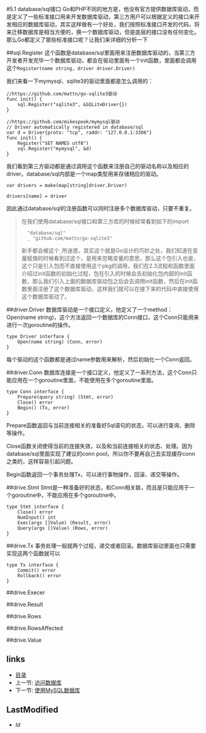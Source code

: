 #5.1 database/sql接口
Go和PHP不同的地方是，他没有官方提供数据库驱动，而是定义了一些标准接口用来开发数据库驱动，第三方用户可以根据定义的接口来开发相应的数据库驱动，其实这样做有一个好处，我们按照标准接口开发的代码，将来迁移数据库是相当方便的，换一个数据库驱动，但是底层的接口没有任何变化。那么Go都定义了那些标准接口呢？让我们来详细的分析一下

##sql.Register
这个函数是database/sql里面用来注册数据库驱动的，当第三方开发者开发完毕一个数据库驱动，都会在驱动里面有一个init函数，里面都会调用这个`Register(name string, driver driver.Driver)`

我们来看一下mymysql、sqlite3的驱动里面都是怎么调用的：

	//https://github.com/mattn/go-sqlite3驱动
	func init() {
		sql.Register("sqlite3", &SQLiteDriver{})
	}

	//https://github.com/mikespook/mymysql驱动
	// Driver automatically registered in database/sql
	var d = Driver{proto: "tcp", raddr: "127.0.0.1:3306"}
	func init() {
		Register("SET NAMES utf8")
		sql.Register("mymysql", &d)
	}

我们看到第三方驱动都是通过调用这个函数来注册自己的驱动名称以及相应的driver。database/sql内部是一个map类型用来存储相应的驱动。

	var drivers = make(map[string]driver.Driver)

	drivers[name] = driver

因此通过database/sql的注册函数可以同时注册多个数据库驱动，只要不重复。

>在我们使用database/sql接口和第三方库的时候经常看到如下的import
>
>		"database/sql"
>		_ "github.com/mattn/go-sqlite3"
>
>新手都会被这个`_`所迷惑，其实这个就是Go设计的巧妙之处，我们知道在变量赋值的时候看到过这个，是用来忽略变量的意思，那么这个包引入也是，这个只是引入包而不直接使用这个pkg的调用，我们在2.3流程和函数里面介绍过init函数的初始化过程，包在引入的时候会去初始化包内部的init函数，那么我们引入上面的数据库驱动包之后会去调用init函数，然后在init函数里面注册了这个数据库驱动，这样我们就可以在接下来的代码中直接使用这个数据库驱动了。

##driver.Driver
数据库驱动是一个接口定义，他定义了一个method： Open(name string)，这个方法返回一个数据库的Conn接口，这个Conn只能用来进行一次goroutine的操作。

	type Driver interface {
    	Open(name string) (Conn, error)
	}

每个驱动的这个函数都是通过name参数用来解析，然后初始化一个Conn返回。

##driver.Conn
数据库连接是一个接口定义，他定义了一系列方法，这个Conn只能应用在一个goroutine里面，不能使用在多个goroutine里面。
	
	type Conn interface {
    	Prepare(query string) (Stmt, error)
    	Close() error
    	Begin() (Tx, error)
	}

Prepare函数返回与当前连接相关的准备好Sql语句的状态，可以进行查询、删除等操作。

Close函数关闭使得当前的连接失效，以及和当前连接相关的状态、处理。因为database/sql里面实现了建议的conn pool，所以你不要再自己去实现缓存conn之类的，这样容易引起问题。

Begin函数返回一个事务处理Tx，可以进行事物操作，回滚、递交等操作。

##drive.Stmt
Stmt是一种准备好的状态，和Conn相关联，而且是只能应用于一个goroutine中，不能应用在多个goroutine中。

	type Stmt interface {
	    Close() error
	    NumInput() int
	    Exec(args []Value) (Result, error)
	    Query(args []Value) (Rows, error)
	}



##drive.Tx
事务处理一般就两个过程，递交或者回滚。数据库驱动里面也只需要实现这两个函数就可以

	type Tx interface {
   		Commit() error
    	Rollback() error
	}

##drive.Execer

##drive.Result

##drive.Rows

##drive.RowsAffected

##drive.Value

## links
   * [目录](<preface.md>)
   * 上一节: [访问数据库](<5.md>)
   * 下一节: [使用MySQL数据库](<5.2.md>)

## LastModified 
   * $Id$